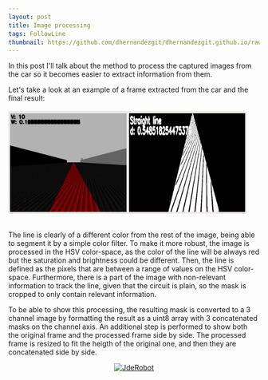 ```yaml
---
layout: post
title: Image processing
tags: FollowLine
thumbnail: https://github.com/dhernandezgit/dhernandezgit.github.io/raw/master/images/image_proc.png
---
```

In this post I'll talk about the method to process the captured images from the car so it becomes easier to extract information from them.

Let's take a look at an example of a frame extracted from the car and the final result:
<br/><br/>
<img src="https://github.com/dhernandezgit/dhernandezgit.github.io/raw/master/images/image_proc.png" alt="Processing" width="95%">
<br/><br/>

The line is clearly of a different color from the rest of the image, being able to segment it by a simple color filter. To make it more robust, the image is processed in the HSV color-space, as the color of the line will be always red but the saturation and brightness could be different. Then, the line is defined as the pixels that are between a range of values on the HSV color-space. Furthermore, there is a part of the image with non-relevant information to track the line, given that the circuit is plain, so the mask is cropped to only contain relevant information.

To be able to show this processing, the resulting mask is converted to a 3 channel image by formatting the result as a uint8 array with 3 concatenated masks on the channel axis. An additional step is performed to show both the original frame and the processed frame side by side. The processed frame is resized to fit the heigth of the original one, and then they are concatenated side by side.

<p align="center">
<a href="https://jderobot.github.io/">
<img alt="JdeRobot" src="https://avatars1.githubusercontent.com/u/10959337?s=200&v=4" width="15%">
</a>
</p>
